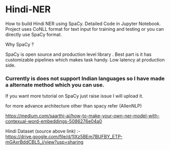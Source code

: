 # Hindi-NER

How to build Hindi NER using SpaCy. Detailed Code in Jupyter Notebook. 
Project uses CoNLL format for text input for training and testing or you can directly use SpaCy format.

Why SpaCy ?

SpaCy is open source and production level library .
Best part is it has customizable pipelines which makes task handy. Low latency at production side.

### Currently is does not support Indian languages so I have made a alternate method which you can use.

If you want more tutorial on SpaCy just raise issue I will upload it.


for more advance architecture other than spacy refer (AllenNLP)

https://medium.com/saarthi-ai/how-to-make-your-own-ner-model-with-contexual-word-embeddings-5086276e04a0

Hindi Dataset (source above link) :- https://drive.google.com/file/d/1lXz5BEm7BUFBY_ETP-mGAxrBddCBL5_i/view?usp=sharing
